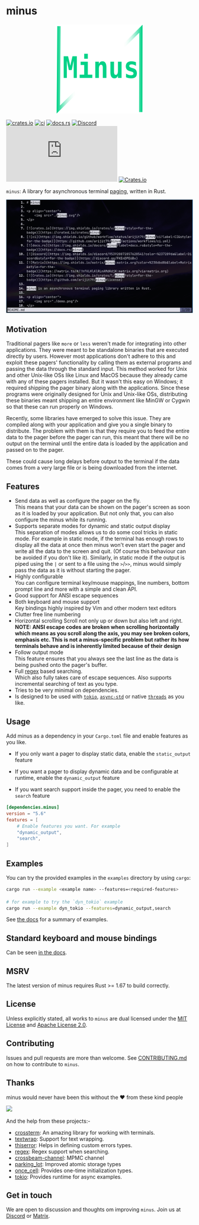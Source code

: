 # minus

<p align="center">
    <img src="./minus.svg"/>
</p>

[![crates.io](https://img.shields.io/crates/v/minus?style=for-the-badge)](https://crates.io/crates/minus)
[![ci](https://github.com/arijit79/minus/actions/workflows/ci.yml/badge.svg)](https://github.com/arijit79/minus/actions/workflows/ci.yml)
[![docs.rs](https://img.shields.io/docsrs/minus?label=docs.rs&style=for-the-badge)](https://docs.rs/minus)
[![Discord](https://img.shields.io/discord/953920872857620541?color=%237289da&label=Discord&style=for-the-badge)](https://discord.gg/FKEnDPE6Bv)
[![Matrix](https://img.shields.io/matrix/minus:matrix.org?color=%230dbd8b&label=Matrix&style=for-the-badge)](https://matrix.to/#/!hfVLHlAlRLnAMdKdjK:matrix.org?via=matrix.org)
[![Crates.io](https://img.shields.io/crates/l/minus?style=for-the-badge)](https://github.com/arijit79/minus#license)

`minus`: A library for asynchronous terminal [paging], written in Rust.

<p align="center">
    <img src="./demo.png"/>
</p>

## Motivation
Traditional pagers like `more` or `less` weren't made for integrating into other applications. They were meant to
be standalone binaries that are executed directly by users. However most applications don't adhere to this and 
exploit these pagers' functionality by calling them as external programs and passing the data through the standard input.
This method worked for Unix and other Unix-like OSs like Linux and MacOS because they already came with any of these
pagers installed. But it wasn't this easy on Windows; it required shipping the pager binary along with the applications.
Since these programs were originally designed for Unix and Unix-like OSs, distributing these binaries meant shipping an
entire environment like MinGW or Cygwin so that these can run properly on Windows.

Recently, some libraries have emerged to solve this issue. They are compiled along with your application and give you a
single binary to distribute. The problem with them is that they require you to feed the entire data to the pager before
the pager can run, this meant that there will be no output on the terminal until the entire data is loaded by the
application and passed on to the pager.

These could cause long delays before output to the terminal if the data comes from a very large file or is being
downloaded from the internet.

## Features
- Send data as well as configure the pager on the fly.  
    This means that your data can be shown on the pager's screen as soon as it is loaded by your application. But not only that,
    you can also configure the minus while its running.
- Supports separate modes for dynamic and static output display  
    This separation of modes allows us to do some cool tricks in static mode. For example in static mode, if the terminal has 
    enough rows to display all the data at once then minus won't even start the pager and write all the data to the screen and quit. 
    (Of course this behaviour can be avoided if you don't like it).
    Similarly, in static mode if the output is piped using the `|` or sent to a file using the `>`/`>>`, minus would simply pass the 
    data as it is without starting the pager.
- Highly configurable  
    You can configure terminal key/mouse mappings, line numbers, bottom prompt line and more with a simple and clean API.
- Good support for ANSI escape sequences
- Both keyboard and mouse support  
    Key bindings highly inspired by Vim and other modern text editors
- Clutter free line numbering
- Horizontal scrolling
    Scroll not only up or down but also left and right.  
    **NOTE: ANSI escape codes are broken when scrolling horizontally which means as you scroll along the axis, you may see broken
    colors, emphasis etc. This is not a minus-specific problem but rather its how terminals behave and is inherently limited because of their design**
- Follow output mode  
    This feature ensures that you always see the last line as the data is being pushed onto the pager's buffer.
- Full [regex](https://docs.rs/regex) based searching.  
	Which also fully takes care of escape sequences. Also supports incremental searching of text as you type.
- Tries to be very minimal on dependencies.
- Is designed to be used with [`tokio`], [`async-std`] or native [`threads`] as you like.

## Usage

Add minus as a dependency in your `Cargo.toml` file and enable features as you like.

* If you only want a pager to display static data, enable the `static_output` feature

* If you want a pager to display dynamic data and be configurable at runtime, enable the `dynamic_output` feature

* If you want search support inside the pager, you need to enable the `search` feature

```toml
[dependencies.minus]
version = "5.6"
features = [
    # Enable features you want. For example
    "dynamic_output",
    "search",
]
```

## Examples

You can try the provided examples in the `examples` directory by using `cargo`:
```bash
cargo run --example <example name> --features=<required-features>

# for example to try the `dyn_tokio` example
cargo run --example dyn_tokio --features=dynamic_output,search
```

See [the docs](https://docs.rs/minus/latest/minus/#examples) for a summary of examples.


## Standard keyboard and mouse bindings

Can be seen [in the docs](https://docs.rs/minus/latest/minus/#standard-actions).

## MSRV
The latest version of minus requires Rust >= 1.67 to build correctly.

## License

Unless explicitly stated, all works to `minus` are dual licensed under the
[MIT License](./LICENSE-MIT) and [Apache License 2.0](./LICENSE-APACHE).

## Contributing
Issues and pull requests are more than welcome.
See [CONTRIBUTING.md](CONTRIBUTING.md) on how to contribute to `minus`.

## Thanks

minus would never have been this without the :heart: from these kind people

<a href="https://github.com/arijit79/minus/graphs/contributors">
  <img src="https://contrib.rocks/image?repo=arijit79/minus" />
</a>

And the help from these projects:-
- [crossterm](https://crates.io/crates/crossterm): An amazing library for working with terminals.
- [textwrap](https://crates.io/crates/textwrap): Support for text wrapping.
- [thiserror](https://crates.io/crates/thiserror): Helps in defining custom errors types.
- [regex](https://crates.io/crates/regex): Regex support when searching.
- [crossbeam-channel](https://crates.io/crates/crossbeam-channel): MPMC channel
- [parking_lot](https://crates.io/crates/parking_lot): Improved atomic storage types
- [once_cell](https://crates.io/crates/once_cell): Provides one-time initialization types.
- [tokio](https://crates.io/crates/tokio): Provides runtime for async examples.

## Get in touch

We are open to discussion and thoughts om improving `minus`. Join us at 
[Discord](https://discord.gg/FKEnDPE6Bv) or
[Matrix](https://matrix.to/#/!hfVLHlAlRLnAMdKdjK:matrix.org?via=matrix.org).

[`tokio`]: https://crates.io/crates/tokio
[`async-std`]: https://crates.io/crates/async-std
[`Threads`]: https://doc.rust-lang.org/std/thread/index.html
[paging]: https://en.wikipedia.org/wiki/Terminal_pager
